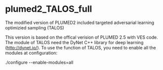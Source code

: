 # plumed2_TALOS_full
The modified version of PLUMED2 included targeted adversarial learning optimizied sampling (TALOS)

This version is based on the offical verision of PLUMED 2.5 with VES code. The module of TALOS need the DyNet C++ library for deep learning (http://dynet.io/). To use the function of TALOS, you need to enable all the modules at configuration:

  ./configure --enable-modules=all 
